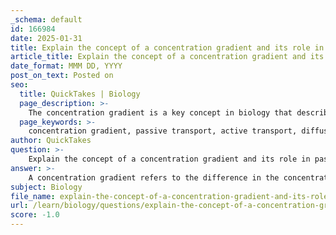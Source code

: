 ```yaml
---
_schema: default
id: 166984
date: 2025-01-31
title: Explain the concept of a concentration gradient and its role in passive and active transport mechanisms.
article_title: Explain the concept of a concentration gradient and its role in passive and active transport mechanisms.
date_format: MMM DD, YYYY
post_on_text: Posted on
seo:
  title: QuickTakes | Biology
  page_description: >-
    The concentration gradient is a key concept in biology that describes the difference in substance concentration across a space or membrane, influencing both passive and active transport mechanisms in cells.
  page_keywords: >-
    concentration gradient, passive transport, active transport, diffusion, cellular homeostasis, ATP, facilitated diffusion, sodium-potassium pump, transport proteins, nutrient uptake, waste removal
author: QuickTakes
question: >-
    Explain the concept of a concentration gradient and its role in passive and active transport mechanisms.
answer: >-
    A concentration gradient refers to the difference in the concentration of a substance across a space or membrane. In biological systems, this gradient is crucial for various transport mechanisms, including passive and active transport.\n\n### Role in Passive Transport\nIn passive transport, substances move down their concentration gradient, meaning they travel from areas of higher concentration to areas of lower concentration. This process does not require energy, as it relies on the natural tendency of molecules to diffuse. For example, in facilitated diffusion, transport proteins (such as channels and carriers) assist in the movement of ions and polar molecules across the cell membrane without the expenditure of energy. The steeper the concentration gradient, the faster the rate of diffusion, which is essential for processes like nutrient uptake and waste removal.\n\n### Role in Active Transport\nConversely, active transport involves the movement of substances against their concentration gradient, from areas of lower concentration to areas of higher concentration. This process requires energy, typically in the form of ATP, because it is contrary to the natural flow of diffusion. Active transport is vital for maintaining cellular homeostasis and enabling cells to accumulate necessary nutrients or expel waste products. A well-known example of active transport is the sodium-potassium pump (Na⁺-K⁺ pump), which moves three sodium ions out of the cell and two potassium ions into the cell using one molecule of ATP.\n\n### Summary\nIn summary, the concentration gradient plays a fundamental role in both passive and active transport mechanisms:\n- **Passive Transport**: Movement occurs with the concentration gradient (high to low) and does not require energy.\n- **Active Transport**: Movement occurs against the concentration gradient (low to high) and requires energy input.\n\nUnderstanding these mechanisms is essential for comprehending how cells interact with their environment and maintain internal balance.
subject: Biology
file_name: explain-the-concept-of-a-concentration-gradient-and-its-role-in-passive-and-active-transport-mechanisms.md
url: /learn/biology/questions/explain-the-concept-of-a-concentration-gradient-and-its-role-in-passive-and-active-transport-mechanisms
score: -1.0
---
```


&nbsp;